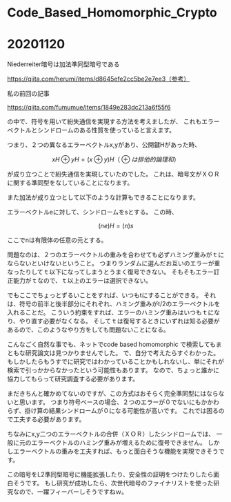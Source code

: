 # Code_Based_Homomorphic_Crypto


# 20201120

Niederreiter暗号は加法準同型暗号である

https://qiita.com/herumi/items/d8645efe2cc5be2e7ee3（参考）

私の前回の記事

https://qiita.com/fumumue/items/1849e283dc213a6f55f6

の中で、符号を用いて紛失通信を実現する方法を考えましたが、
これもエラーベクトルとシンドロームのある性質を使っていると言えます。

つまり、２つの異なるエラーベクトルx,yがあり、公開鍵Hがあった時、

```math
xH⊕yH=(x⊕y)H　（⊕は排他的論理和）
```

が成り立つことで紛失通信を実現していたのでした。
これは、暗号文がＸＯＲに関する準同型をなしていることになります。

また加法が成り立つとして以下のような計算もできることになります。

エラーベクトルeに対して、シンドロームをsとする。
この時、

```math
(ne)H=(n)s
```

ここでnは有限体の任意の元とする。

問題なのは、２つのエラーベクトルの重みを合わせても必ずハミング重みがｔにならないといけないということ。
つまりランダムに選んだお互いのエラーが重なったりしてｔ以下になってしまうとうまく復号できない。
そもそもエラー訂正能力がｔなので、ｔ以上のエラーは選択できない。

でもここでちょっとずるいことをすれば、いつもtにすることができる。
それは、符号の前半と後半部分にそれぞれ、ハミング重みがt/2のエラーベクトルを入れることだ。
こういう約束をすれば、エラーのハミング重みはいつもｔになり、やり直す必要がなくなる。
そしてｔは復号するときにいずれは知る必要があるので、このようなやり方をしても問題ないことになる。

こんなごく自然な事でも、ネットでcode based homomorphic で検索してもまともな研究論文は見つかりませんでした。
で、自分で考えたらすぐわかった。
もしかしたらもうすでに研究ではわかっていることかもしれないし、単にそれが検索で引っかからなかったという可能性もあります。
なので、ちょっと誰かに協力してもらって研究調査する必要があります。

まだきちんと確かめてないのですが、この方式はおそらく完全準同型にはならないと思います。
つまり符号ベースの場合、２つのエラーが０でないにもかかわらず、掛け算の結果シンドロームが０になる可能性が高いです。
これでは困るので工夫する必要があります。

ちなみにx,y二つのエラーベクトルの合併（ＸＯＲ）したシンドロームでは、
一般に元のエラーベクトルのハミング重みが増えるために復号できません。
しかしエラーベクトルの重みを工夫すれば、もっと面白そうな機能を実現できそうです。

この暗号をL2準同型暗号に機能拡張したり、安全性の証明をつけたりしたら面白そうです。
もし研究が成功したら、次世代暗号のファイナリストを使った研究なので、一躍フィーバーしそうですねｗ。


